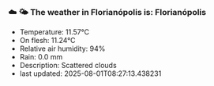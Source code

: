 ### ☁️ 🌤️  The weather in Florianópolis is: Florianópolis

- Temperature: 11.57°C
- On flesh: 11.24°C
- Relative air humidity: 94%
- Rain: 0.0 mm
- Description: Scattered clouds
- last updated: 2025-08-01T08:27:13.438231
